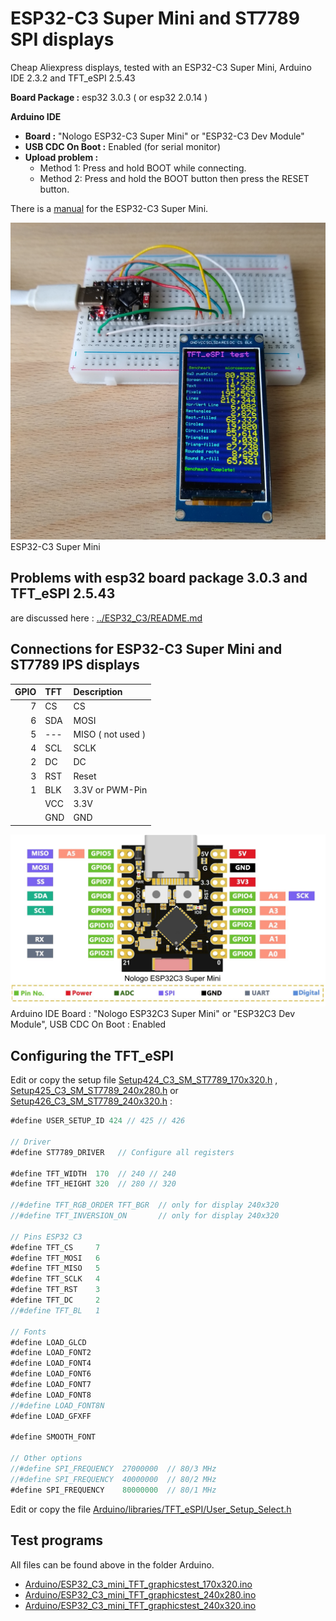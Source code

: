 # ESP32-C3 Super Mini and ST7789 SPI displays

Cheap Aliexpress displays, tested with an ESP32-C3 Super Mini, Arduino IDE 2.3.2 and TFT_eSPI 2.5.43

**Board Package :** esp32 3.0.3 ( or esp32 2.0.14 )

**Arduino IDE**
- **Board :** "Nologo ESP32-C3 Super Mini" or "ESP32-C3 Dev Module"
- **USB CDC On Boot :** Enabled (for serial monitor)
- **Upload problem :** 
  - Method 1: Press and hold BOOT while connecting. 
  - Method 2: Press and hold the BOOT button then press the RESET button.

There is a [manual](documents/manual.pdf) for the ESP32-C3 Super Mini.

![Super_Mini.png](pictures/Super_Mini.png)
ESP32-C3 Super Mini


## Problems with esp32 board package 3.0.3 and TFT_eSPI 2.5.43

are discussed here : [../ESP32_C3/README.md](../ESP32_C3/README.md)

## Connections for ESP32-C3 Super Mini and ST7789 IPS displays

| GPIO      | TFT   | Description          |
| --------: | :---- | :------------------- |
|         7 | CS    | CS                   |
|         6 | SDA   | MOSI                 |
|         5 | ---   | MISO  ( not used )   |
|         4 | SCL   | SCLK                 |
|         2 | DC    | DC                   |
|         3 | RST   | Reset                |
|         1 | BLK   | 3.3V or PWM-Pin      |
|           | VCC   | 3.3V                 |
|           | GND   | GND                  |

![ESP32_C3_Super_Mini](../ESP32_C3_Super_Mini/pictures/Super_Mini_Front.png)
Arduino IDE Board : "Nologo ESP32C3 Super Mini" or "ESP32C3 Dev Module", USB CDC On Boot : Enabled

## Configuring the TFT_eSPI

Edit or copy the setup file [Setup424_C3_SM_ST7789_170x320.h](Arduino/libraries/Setup424_C3_SM_ST7789_170x320.h) ,
  [Setup425_C3_SM_ST7789_240x280.h](Arduino/libraries/Setup422_C3_ST7789_240x280.h) or [Setup426_C3_SM_ST7789_240x320.h](Setup426_C3_SM_ST7789_240x320.h) :

```java
#define USER_SETUP_ID 424 // 425 // 426

// Driver
#define ST7789_DRIVER   // Configure all registers

#define TFT_WIDTH  170  // 240 // 240 
#define TFT_HEIGHT 320  // 280 // 320

//#define TFT_RGB_ORDER TFT_BGR  // only for display 240x320 
//#define TFT_INVERSION_ON       // only for display 240x320

// Pins ESP32 C3
#define TFT_CS     7
#define TFT_MOSI   6
#define TFT_MISO   5
#define TFT_SCLK   4
#define TFT_RST    3
#define TFT_DC     2
//#define TFT_BL   1

// Fonts
#define LOAD_GLCD
#define LOAD_FONT2
#define LOAD_FONT4
#define LOAD_FONT6
#define LOAD_FONT7
#define LOAD_FONT8
//#define LOAD_FONT8N
#define LOAD_GFXFF

#define SMOOTH_FONT

// Other options
//#define SPI_FREQUENCY  27000000  // 80/3 MHz
//#define SPI_FREQUENCY  40000000  // 80/2 MHz
#define SPI_FREQUENCY    80000000  // 80/1 MHz
```

Edit or copy the file [Arduino/libraries/TFT_eSPI/User_Setup_Select.h](Arduino/libraries/TFT_eSPI/User_Setup_Select.h)

## Test programs

All files can be found above in the folder Arduino.

- [Arduino/ESP32_C3_mini_TFT_graphicstest_170x320.ino](Arduino/ESP32_C3_mini_TFT_graphicstest_170x320/ESP32_C3_mini_TFT_graphicstest_170x320.ino) 
- [Arduino/ESP32_C3_mini_TFT_graphicstest_240x280.ino](Arduino/ESP32_C3_mini_TFT_graphicstest_240x280/ESP32_C3_mini_TFT_graphicstest_240x280.ino)
- [Arduino/ESP32_C3_mini_TFT_graphicstest_240x320.ino](Arduino/ESP32_C3_mini_TFT_graphicstest_240x320/ESP32_C3_mini_TFT_graphicstest_240x320.ino)
